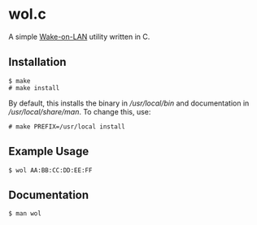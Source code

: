 wol.c
=====

A simple [Wake-on-LAN](https://en.wikipedia.org/wiki/Wake-on-LAN) utility written in C.

## Installation

```
$ make
# make install
```

By default, this installs the binary in _/usr/local/bin_ and documentation in _/usr/local/share/man_.
To change this, use:

```
# make PREFIX=/usr/local install
```

## Example Usage

```
$ wol AA:BB:CC:DD:EE:FF
```

## Documentation

    $ man wol
